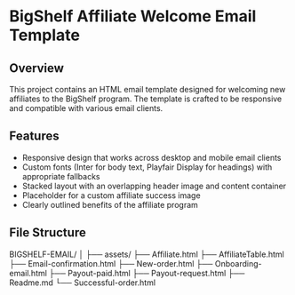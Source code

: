 # BigShelf Affiliate Welcome Email Template

## Overview

This project contains an HTML email template designed for welcoming new affiliates to the BigShelf program. The template is crafted to be responsive and compatible with various email clients.

## Features

- Responsive design that works across desktop and mobile email clients
- Custom fonts (Inter for body text, Playfair Display for headings) with appropriate fallbacks
- Stacked layout with an overlapping header image and content container
- Placeholder for a custom affiliate success image
- Clearly outlined benefits of the affiliate program

## File Structure
BIGSHELF-EMAIL/
│
├── assets/
├── Affiliate.html
├── AffiliateTable.html
├── Email-confirmation.html
├── New-order.html
├── Onboarding-email.html
├── Payout-paid.html
├── Payout-request.html
├── Readme.md
└── Successful-order.html